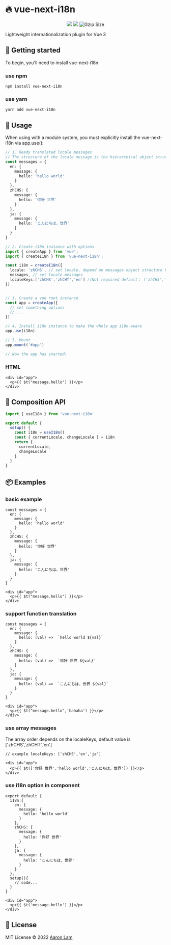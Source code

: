 # 🔥️ vue-next-i18n

<p align="center">
<img src="https://github.com/Aaronlamz/vue-next-i18n/actions/workflows/npm-publish.yml/badge.svg">
<img src="https://img.shields.io/github/license/Aaronlamz/vue-next-i18n">
<img src="https://img.badgesize.io/https://unpkg.com/vue-next-i18n/dist/vue-next-i18n.cjs.js?compression=gzip&style=flat-square&label=gzip%20size&color=#4fc08d" alt="Gzip Size" />
</p>

Lightweight internationalization plugin for Vue 3

## 🌈 Getting started
To begin, you'll need to install vue-next-i18n 

### use npm
```
npm install vue-next-i18n
```
### use yarn
```
yarn add vue-next-i18n
```
## 🚀 Usage
When using with a module system, you must explicitly install the vue-next-i18n via app.use():
```typescript
// 1. Ready translated locale messages
// The structure of the locale message is the hierarchical object structure with each locale as the top property
const messages = {
  en: {
    message: {
      hello: 'hello world'
    }
  },
  zhCHS: {
    message: {
      hello: '你好 世界'
    }
  },
  ja: {
    message: {
      hello: 'こんにちは、世界'
    }
  }
}

// 2. Create i18n instance with options
import { createApp } from 'vue';
import { createI18n } from 'vue-next-i18n';

const i18n = createI18n({
  locale: 'zhCHS', // set locale, depend on messages object structure keys
  messages, // set locale messages
  localeKeys:['zhCHS','zhCHT','en'] //Not required default： ['zhCHS','zhCHT','en']
})


// 3. Create a vue root instance
const app = createApp({
  // set something options
  // ...
})

// 4. Install i18n instance to make the whole app i18n-aware
app.use(i18n)

// 5. Mount
app.mount('#app')

// Now the app has started!
```
### HTML
```
<div id="app">
  <p>{{ $t("message.hello") }}</p>
</div>
```

## 🚌 Composition API
```typescript
import { useI18n } from 'vue-next-i18n'

export default {
  setup() {
    const i18n = useI18n()
    const { currentLocale, changeLocale } = i18n
    return {
      currentLocale,
      changeLocale
    }
  }
}
```

## 📦 Examples

### basic example
```
const messages = {
  en: {
    message: {
      hello: 'hello world'
    }
  },
  zhCHS: {
    message: {
      hello: '你好 世界'
    }
  },
  ja: {
    message: {
      hello: 'こんにちは、世界'
    }
  }
}

<div id="app">
  <p>{{ $t("message.hello") }}</p>
</div>
```

### support function translation
```
const messages = {
  en: {
    message: {
      hello: (val) =>  `hello world ${val}`
    }
  },
  zhCHS: {
    message: {
      hello: (val) =>  `你好 世界 ${val}`
    }
  },
  ja: {
    message: {
      hello: (val) =>  `こんにちは、世界 ${val}`
    }
  }
}

<div id="app">
  <p>{{ $t("message.hello",'hahaha') }}</p>
</div>
```
### use array messages
The array order depends on the localeKeys, default value is ['zhCHS','zhCHT','en']

```
// example localeKeys: ['zhCHS','en','ja']

<div id="app">
  <p>{{ $t(['你好 世界','hello world','こんにちは、世界']) }}</p>
</div>
```

### use i18n option in component
```
export default {
  i18n:{
    en: {
      message: {
        hello: 'hello world'
      }
    },
    zhCHS: {
      message: {
        hello: '你好 世界'
      }
    },
    ja: {
      message: {
        hello: 'こんにちは、世界'
      }
    } 
  },
  setup(){
    // code...
  }
}

<div id="app">
  <p>{{ $t('message.hello') }}</p>
</div>
```


## 📄 License
MIT License © 2022 [Aaron Lam](https://github.com/Aaronlamz)
